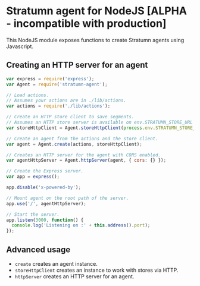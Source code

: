 # Stratumn agent for NodeJS [ALPHA - incompatible with production]

This NodeJS module exposes functions to create Stratumn agents using Javascript.

## Creating an HTTP server for an agent

```javascript
var express = require('express');
var Agent = require('stratumn-agent');

// Load actions.
// Assumes your actions are in ./lib/actions.
var actions = require('./lib/actions');

// Create an HTTP store client to save segments.
// Assumes an HTTP store server is available on env.STRATUMN_STORE_URL or http://store:5000.
var storeHttpClient = Agent.storeHttpClient(process.env.STRATUMN_STORE_URL || 'http://store:5000');

// Create an agent from the actions and the store client.
var agent = Agent.create(actions, storeHttpClient);

// Creates an HTTP server for the agent with CORS enabled.
var agentHttpServer = Agent.httpServer(agent, { cors: {} });

// Create the Express server.
var app = express();

app.disable('x-powered-by');

// Mount agent on the root path of the server.
app.use('/', agentHttpServer);

// Start the server.
app.listen(3000, function() {
  console.log('Listening on :' + this.address().port);
});
```

## Advanced usage

- `create` creates an agent instance.
- `storeHttpClient` creates an instance to work with stores via HTTP.
- `httpServer` creates an HTTP server for an agent.
